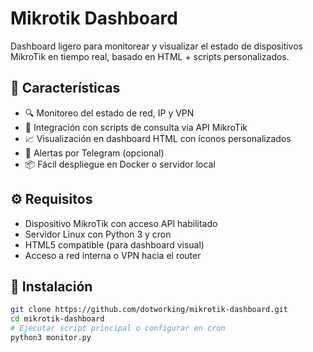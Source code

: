 # Mikrotik Dashboard

Dashboard ligero para monitorear y visualizar el estado de dispositivos MikroTik en tiempo real, basado en HTML + scripts personalizados.

## 📌 Características

- 🔍 Monitoreo del estado de red, IP y VPN
- 🧠 Integración con scripts de consulta vía API MikroTik
- 📈 Visualización en dashboard HTML con íconos personalizados
- 🚨 Alertas por Telegram (opcional)
- 📦 Fácil despliegue en Docker o servidor local

## ⚙️ Requisitos

- Dispositivo MikroTik con acceso API habilitado
- Servidor Linux con Python 3 y cron
- HTML5 compatible (para dashboard visual)
- Acceso a red interna o VPN hacia el router

## 🚀 Instalación

```bash
git clone https://github.com/dotworking/mikrotik-dashboard.git
cd mikrotik-dashboard
# Ejecutar script principal o configurar en cron
python3 monitor.py
